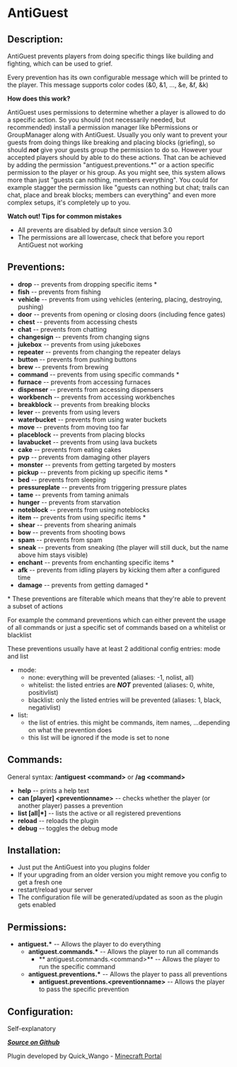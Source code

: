 AntiGuest
=========

Description:
------------
AntiGuest prevents players from doing specific things like building and fighting, which can be used to grief.

Every prevention has its own configurable message which will be printed to the player. This message supports color codes (&0, &1, ..., &e, &f, &k)

**How does this work?**

AntiGuest uses permissions to determine whether a player is allowed to do a specific action.
So you should (not necessarily needed, but recommended) install a permission manager like bPermissions or GroupManager along with AntiGuest.
Usually you only want to prevent your guests from doing things like breaking and placing blocks (griefing),
so should ***not*** give your guests group the permission to do so.
However your accepted players should by able to do these actions.
That can be achieved by adding the permission "antiguest.preventions.*" or a action specific permission to the player or his group.
As you might see, this system allows more than just "guests can nothing, members everything".
You could for example stagger the permission like "guests can nothing but chat; trails can chat, place and break blocks; members can everything"
and even more complex setups, it's completely up to you.

**Watch out! Tips for common mistakes**

- All prevents are disabled by default since version 3.0
- The permissions are all lowercase, check that before you report AntiGuest not working

Preventions:
---------
- **drop** -- prevents from dropping specific items *
- **fish** -- prevents from fishing
- **vehicle** -- prevents from using vehicles (entering, placing, destroying, pushing)
- **door** -- prevents from opening or closing doors (including fence gates)
- **chest** -- prevents from accessing chests
- **chat** -- prevents from chatting
- **changesign** -- prevents from changing signs
- **jukebox** -- prevents from using jukeboxes
- **repeater** -- prevents from changing the repeater delays
- **button** --  prevents from pushing buttons
- **brew** -- prevents from brewing
- **command** -- prevents from using specific commands *
- **furnace** -- prevents from accessing furnaces
- **dispenser** -- prevents from accessing dispensers
- **workbench** -- prevents from accessing workbenches
- **breakblock** -- prevents from breaking blocks
- **lever** -- prevents from using levers
- **waterbucket** -- prevents from using water buckets
- **move** -- prevents from moving too far
- **placeblock** -- prevents from placing blocks
- **lavabucket** -- prevents from using lava buckets
- **cake** -- prevents from eating cakes
- **pvp** -- prevents from damaging other players
- **monster** -- prevents from getting targeted by mosters
- **pickup** -- prevents from picking up specific items *
- **bed** -- prevents from sleeping
- **pressureplate** -- prevents from triggering pressure plates
- **tame** -- prevents from taming animals
- **hunger** -- prevents from starvation
- **noteblock** -- prevents from using noteblocks
- **item** -- prevents from using specific items *
- **shear** -- prevents from shearing animals
- **bow** -- prevents from shooting bows
- **spam** -- prevents from spam
- **sneak** -- prevents from sneaking (the player will still duck, but the name above him stays visible)
- **enchant** -- prevents from enchanting specific items *
- **afk** -- prevents from idling players by kicking them after a configured time
- **damage** -- prevents from getting damaged *

\* These preventions are filterable which means that they're able to prevent a subset of actions

For example the command preventions which can either prevent the usage of all commands or just a specific set of commands based on a whitelist or blacklist

These preventions usually have at least 2 additional config entries: mode and list

- mode:
    - none: everything will be prevented (aliases: -1, nolist, all)
    - whitelist: the listed entries are ***NOT*** prevented (aliases: 0, white, positivlist)
    - blacklist: only the listed entries will be prevented (aliases: 1, black, negativlist)
- list:
    - the list of entries. this might be commands, item names, ...depending on what the prevention does
    - this list will be ignored if the mode is set to none

Commands:
---------
General syntax: **/antiguest <command\>** or **/ag <command\>**

- **help** -- prints a help text
- **can [player] <preventionname\>** -- checks whether the player (or another player) passes a prevention
- **list [all|*]** -- lists the active or all registered preventions
- **reload** -- reloads the plugin
- **debug** -- toggles the debug mode

Installation:
-------------
- Just put the AntiGuest into you plugins folder
- If your upgrading from an older version you might remove you config to get a fresh one
- restart/reload your server
- The configuration file will be generated/updated as soon as the plugin gets enabled

Permissions:
------------
- **antiguest.\*** -- Allows the player to do everything
    - **antiguest.commands.\*** -- Allows the player to run all commands
        - ** antiguest.commands.<command\>** -- Allows the player to run the specific command
    - **antiguest.preventions.\*** -- Allows the player to pass all preventions
        - **antiguest.preventions.<preventionname\>** -- Allows the player to pass the specific prevention

Configuration:
--------------
Self-explanatory

***[Source on Github](https://github.com/quickwango/AntiGuest)***

Plugin developed by Quick_Wango - [Minecraft Portal](http://mc-portal.de)
